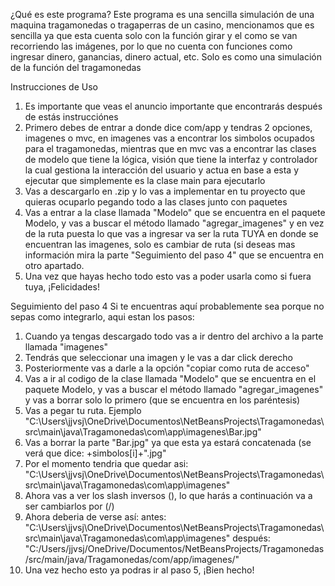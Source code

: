 ¿Qué es este programa?
Este programa es una sencilla simulación de una maquina tragamonedas o tragaperras de un casino, mencionamos que es sencilla ya que esta cuenta solo con la función girar y el como
se van recorriendo las imágenes, por lo que no cuenta con funciones como ingresar dinero, ganancias, dinero actual, etc. Solo es como una simulación de la función del tragamonedas

Instrucciones de Uso
1. Es importante que veas el anuncio importante que encontrarás después de estás instrucciónes
2. Primero debes de entrar a donde dice com/app y tendras 2 opciones, imagenes o mvc, en imagenes vas a encontrar los simbolos ocupados para el tragamonedas, mientras que en mvc vas
   a encontrar las clases de modelo que tiene la lógica, visión que tiene la interfaz y controlador la cual gestiona la interacción del usuario y actua en base a esta y ejecutar
   que simplemente es la clase main para ejecutarlo
3. Vas a descargarlo en .zip y lo vas a implementar en tu proyecto que quieras ocuparlo pegando todo a las clases junto con paquetes
4. Vas a entrar a la clase llamada "Modelo" que se encuentra en el paquete Modelo, y vas a buscar el método llamado "agregar_imagenes" y en vez de la ruta puesta lo que vas a ingresar
   va ser la ruta TUYA en donde se encuentran las imagenes, solo es cambiar de ruta (si deseas mas información mira la parte "Seguimiento del paso 4" que se encuentra en otro apartado.
5. Una vez que hayas hecho todo esto vas a poder usarla como si fuera tuya, ¡Felicidades!

Seguimiento del paso 4
Si te encuentras aquí probablemente sea porque no sepas como integrarlo, aqui estan los pasos:
1. Cuando ya tengas descargado todo vas a ir dentro del archivo a la parte llamada "imagenes"
2. Tendrás que seleccionar una imagen y le vas a dar click derecho
3. Posteriormente vas a darle a la opción "copiar como ruta de acceso"
4. Vas a ir al codigo de la clase llamada "Modelo" que se encuentra en el paquete Modelo, y vas a buscar el método llamado "agregar_imagenes" y vas a borrar solo lo primero (que se encuentra
   en los paréntesis)
5. Vas a pegar tu ruta. Ejemplo "C:\Users\jjvsj\OneDrive\Documentos\NetBeansProjects\Tragamonedas\src\main\java\Tragamonedas\com\app\imagenes\Bar.jpg"
6. Vas a borrar la parte "Bar.jpg" ya que esta ya estará concatenada (se verá que dice:   +simbolos[i]+".jpg"
7. Por el momento tendria que quedar asi: "C:\Users\jjvsj\OneDrive\Documentos\NetBeansProjects\Tragamonedas\src\main\java\Tragamonedas\com\app\imagenes\"
8. Ahora vas a ver los slash inversos (\), lo que harás a continuación va a ser cambiarlos por (/)
9. Ahora deberia de verse así:
    antes: "C:\Users\jjvsj\OneDrive\Documentos\NetBeansProjects\Tragamonedas\src\main\java\Tragamonedas\com\app\imagenes\"
    después: "C:/Users/jjvsj/OneDrive/Documentos/NetBeansProjects/Tragamonedas/src/main/java/Tragamonedas/com/app/imagenes/"
10. Una vez hecho esto ya podras ir al paso 5, ¡Bien hecho!
